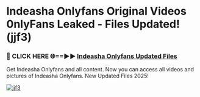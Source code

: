 # Indeasha Onlyfans Original Videos 0nlyFans Leaked - Files Updated! (jjf3)

<h3>🔴 CLICK HERE 🌐==►► <a href="https://tinyurl.com/ehrbuxhb" rel="nofollow">Indeasha Onlyfans Updated Files</a></h3>

Get Indeasha Onlyfans and all content. Now you can access all videos and pictures of Indeasha Onlyfans. New Updated Files 2025!

[![jjf3](https://i.imgur.com/lVYEuWS.gif)](https://tinyurl.com/ehrbuxhb)
